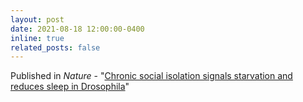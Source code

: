 ```yaml
---
layout: post
date: 2021-08-18 12:00:00-0400
inline: true
related_posts: false
---
```


Published in *Nature* - "[Chronic social isolation signals starvation and reduces sleep in Drosophila](https://doi.org/10.1038/s41586-021-03837-0)"